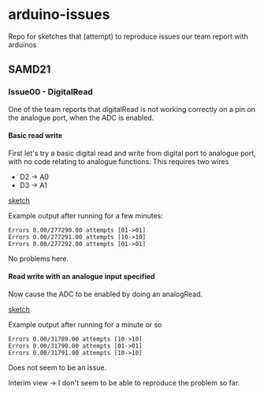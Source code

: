 # arduino-issues
Repo for sketches that (attempt) to reproduce issues our team report with arduinos


## SAMD21

### Issue00 - DigitalRead

One of the team reports that digitalRead is not working correctly on a pin on the analogue port, when the ADC is enabled. 

#### Basic read write
First let's try a basic digital read and write from digital port to analogue port, with no code relating to analogue functions. This requires two wires


 - D2 -> A0
 - D3 -> A1

[sketch](./issue00/basic-read-write/basic-read-write.ino)

Example output after running for a few minutes:

```
Errors 0.00/277290.00 attempts [01->01]
Errors 0.00/277291.00 attempts [10->10]
Errors 0.00/277292.00 attempts [01->01]
```

No problems here.

#### Read write with an analogue input specified

Now cause the ADC to be enabled by doing an analogRead.

[sketch](./issue00/adc-enabled-read-write/adc-enabled-read-write.ino)

Example output after running for a minute or so 

```
Errors 0.00/31789.00 attempts [10->10]
Errors 0.00/31790.00 attempts [01->01]
Errors 0.00/31791.00 attempts [10->10]
```
Does not seem to be an issue.

Interim view -> I don't seem to be able to reproduce the problem so far.
